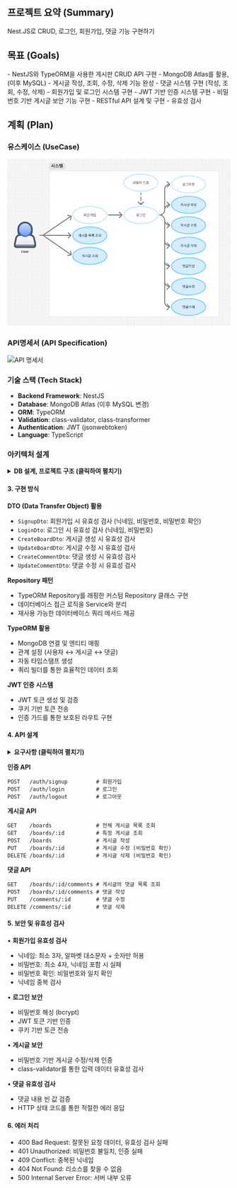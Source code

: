 ## 프로젝트 요약 (Summary)

<aside>
Nest.JS로 CRUD, 로그인, 회원가입, 댓글 기능 구현하기
</aside>

## 목표 (Goals)

<aside>
- NestJS와 TypeORM을 사용한 게시판 CRUD API 구현
- MongoDB Atlas를 활용, (이후 MySQL)
- 게시글 작성, 조회, 수정, 삭제 기능 완성
- 댓글 시스템 구현 (작성, 조회, 수정, 삭제)
- 회원가입 및 로그인 시스템 구현
- JWT 기반 인증 시스템 구현
- 비밀번호 기반 게시글 보안 기능 구현
- RESTful API 설계 및 구현
- 유효성 검사
</aside>

## 계획 (Plan)

### 유스케이스 (UseCase)
![유스케이스 다이어그램](images/UseCase.png)

### API명세서 (API Specification)
![API 명세서](images/API.jpg)

### 기술 스택 (Tech Stack)
- **Backend Framework**: NestJS
- **Database**: MongoDB Atlas (이후 MySQL 변경)
- **ORM**: TypeORM
- **Validation**: class-validator, class-transformer
- **Authentication**: JWT (jsonwebtoken)
- **Language**: TypeScript

### 아키텍처 설계

<details>
<summary><strong>DB 설계, 프로젝트 구조 (클릭하여 펼치기)</strong></summary>

#### 1. 데이터베이스 설계
```
users 컬렉션:
{
  _id: ObjectId,
  nickname: String,         // 닉네임 (고유값)
  password: String,         // 암호화된 비밀번호
  createdAt: Date,          // 가입일
  updatedAt: Date           // 수정일
}

posts 컬렉션:
{
  _id: ObjectId,
  title: String,           // 제목
  author: String,          // 작성자명
  password: String,        // 비밀번호
  content: String,         // 내용
  createdAt: Date,         // 작성시간
  updatedAt: Date          // 수정시간
}

comments 컬렉션:
{
  _id: ObjectId,
  postId: ObjectId,        // 게시글 ID (참조)
  content: String,         // 댓글 내용
  createdAt: Date,         // 작성시간
  updatedAt: Date          // 수정시간
}
```

#### 2. 프로젝트 구조
```
src/
├── dto/                   // DTO
│   ├── auth/
│   │   ├── signup.dto.ts
│   │   └── login.dto.ts
│   ├── create-board.dto.ts
│   ├── update-board.dto.ts
│   ├── create-comment.dto.ts
│   └── update-comment.dto.ts
├── entities/              // TypeORM 엔티티
│   ├── user.entity.ts
│   ├── board.entity.ts
│   └── comment.entity.ts
├── repositories/          // 데이터베이스 접근 계층
│   ├── user.repository.ts
│   ├── board.repository.ts
│   └── comment.repository.ts
├── services/              // 비즈니스 로직 계층
│   ├── auth.service.ts
│   ├── board.service.ts
│   └── comment.service.ts
├── controllers/           // API 엔드포인트
│   ├── auth.controller.ts
│   ├── board.controller.ts
│   └── comment.controller.ts
├── guards/                // 인증 가드
│   └── jwt-auth.guard.ts
├── strategies/            // JWT 전략
│   └── jwt.strategy.ts
└── configs/               // 설정 파일
    └── typeorm.config.ts
```
</details>

#### 3. 구현 방식

**DTO (Data Transfer Object) 활용**
- `SignupDto`: 회원가입 시 유효성 검사 (닉네임, 비밀번호, 비밀번호 확인)
- `LoginDto`: 로그인 시 유효성 검사 (닉네임, 비밀번호)
- `CreateBoardDto`: 게시글 생성 시 유효성 검사
- `UpdateBoardDto`: 게시글 수정 시 유효성 검사
- `CreateCommentDto`: 댓글 생성 시 유효성 검사
- `UpdateCommentDto`: 댓글 수정 시 유효성 검사

**Repository 패턴**
- TypeORM Repository를 래핑한 커스텀 Repository 클래스 구현
- 데이터베이스 접근 로직을 Service와 분리
- 재사용 가능한 데이터베이스 쿼리 메서드 제공

**TypeORM 활용**
- MongoDB 연결 및 엔티티 매핑
- 관계 설정 (사용자 ↔ 게시글 ↔ 댓글)
- 자동 타임스탬프 생성
- 쿼리 빌더를 통한 효율적인 데이터 조회

**JWT 인증 시스템**
- JWT 토큰 생성 및 검증
- 쿠키 기반 토큰 전송
- 인증 가드를 통한 보호된 라우트 구현



#### 4. API 설계

<details>
<summary><strong>요구사항 (클릭하여 펼치기)</strong></summary>


```
1. 전체 게시글 목록 조회 API
    - 제목, 작성자명, 작성 날짜를 조회하기
    - 작성 날짜 기준으로 내림차순 정렬하기
2. 게시글 작성 API
    - 제목, 작성자명, 비밀번호, 작성 내용을 입력하기
3. 게시글 조회 API
    - 제목, 작성자명, 작성 날짜, 작성 내용을 조회하기 
    (검색 기능이 아닙니다. 간단한 게시글 조회만 구현해주세요.)
4. 게시글 수정 API
    - API를 호출할 때 입력된 비밀번호를 비교하여 동일할 때만 글이 수정되게 하기
5. 게시글 삭제 API
    - API를 호출할 때 입력된 비밀번호를 비교하여 동일할 때만 글이 삭제되게 하기
6. 댓글 목록 조회
    - 조회하는 게시글에 작성된 모든 댓글을 목록 형식으로 볼 수 있도록 하기
    - 작성 날짜 기준으로 내림차순 정렬하기
7. 댓글 작성
    - 댓글 내용을 비워둔 채 댓글 작성 API를 호출하면 "댓글 내용을 입력해주세요" 라는 메세지를 return하기
    - 댓글 내용을 입력하고 댓글 작성 API를 호출한 경우 작성한 댓글을 추가하기
8. 댓글 수정
    - 댓글 내용을 비워둔 채 댓글 수정 API를 호출하면 "댓글 내용을 입력해주세요" 라는 메세지를 return하기
    - 댓글 내용을 입력하고 댓글 수정 API를 호출한 경우 작성한 댓글을 수정하기
9. 댓글 삭제
    - 원하는 댓글을 삭제하기

1. 회원 가입 API
- 닉네임, 비밀번호, 비밀번호 확인을 **request**에서 전달받기
- 닉네임은 `최소 3자 이상, 알파벳 대소문자(a~z, A~Z), 숫자(0~9)`로 구성하기
- 비밀번호는 `최소 4자 이상이며, 닉네임과 같은 값이 포함된 경우 회원가입에 실패`로 만들기
- 비밀번호 확인은 비밀번호와 정확하게 일치하기
- 데이터베이스에 존재하는 닉네임을 입력한 채 회원가입 버튼을 누른 경우 "중복된 닉네임입니다." 라는 에러메세지를 **response**에 포함하기

2. 로그인 API
- 닉네임, 비밀번호를 **request**에서 전달받기
- 로그인 버튼을 누른 경우 닉네임과 비밀번호가 데이터베이스에 등록됐는지 확인한 뒤, 하나라도 맞지 않는 정보가 있다면 "닉네임 또는 패스워드를 확인해주세요."라는 에러 메세지를 **response**에 포함하기
- 로그인 성공 시, 로그인에 성공한 유저의 정보를 JWT를 활용하여 클라이언트에게 Cookie로 전달하기
```

</details>

**인증 API**
```
POST   /auth/signup         # 회원가입
POST   /auth/login          # 로그인
POST   /auth/logout         # 로그아웃
```

**게시글 API**
```
GET    /boards              # 전체 게시글 목록 조회
GET    /boards/:id          # 특정 게시글 조회
POST   /boards              # 게시글 작성
PUT    /boards/:id          # 게시글 수정 (비밀번호 확인)
DELETE /boards/:id          # 게시글 삭제 (비밀번호 확인)
```

**댓글 API**
```
GET    /boards/:id/comments # 게시글의 댓글 목록 조회
POST   /boards/:id/comments # 댓글 작성
PUT    /comments/:id        # 댓글 수정
DELETE /comments/:id        # 댓글 삭제
```



#### 5. 보안 및 유효성 검사
• **회원가입 유효성 검사**
  - 닉네임: 최소 3자, 알파벳 대소문자 + 숫자만 허용
  - 비밀번호: 최소 4자, 닉네임 포함 시 실패
  - 비밀번호 확인: 비밀번호와 일치 확인
  - 닉네임 중복 검사

• **로그인 보안**
  - 비밀번호 해싱 (bcrypt)
  - JWT 토큰 기반 인증
  - 쿠키 기반 토큰 전송

• **게시글 보안**
  - 비밀번호 기반 게시글 수정/삭제 인증
  - class-validator를 통한 입력 데이터 유효성 검사

• **댓글 유효성 검사**
  - 댓글 내용 빈 값 검증
  - HTTP 상태 코드를 통한 적절한 에러 응답

#### 6. 에러 처리
- 400 Bad Request: 잘못된 요청 데이터, 유효성 검사 실패
- 401 Unauthorized: 비밀번호 불일치, 인증 실패
- 409 Conflict: 중복된 닉네임
- 404 Not Found: 리소스를 찾을 수 없음
- 500 Internal Server Error: 서버 내부 오류
